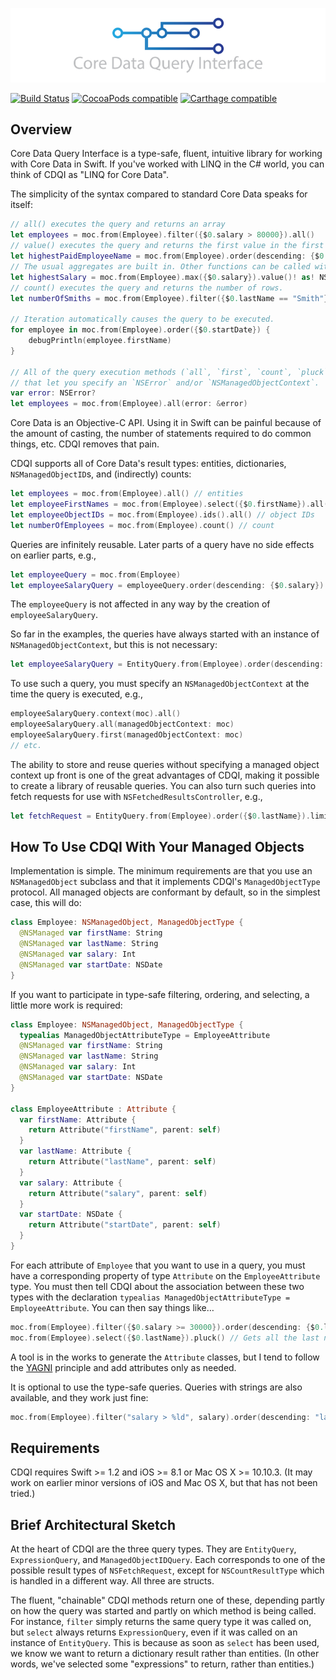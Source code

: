 ![CoreDataQueryInterface](CoreDataQueryInterface.png)

[![Build Status](https://travis-ci.org/Prosumma/CoreDataQueryInterface.svg)](https://travis-ci.org/Prosumma/CoreDataQueryInterface)
[![CocoaPods compatible](https://img.shields.io/cocoapods/v/CoreDataQueryInterface.svg)](https://cocoapods.org)
[![Carthage compatible](https://img.shields.io/badge/Carthage-compatible-4BC51D.svg?style=flat)](https://github.com/Carthage/Carthage)

## Overview

Core Data Query Interface is a type-safe, fluent, intuitive library for working with Core Data in Swift. If you've worked with LINQ in the C# world, you can think of CDQI as "LINQ for Core Data".

The simplicity of the syntax compared to standard Core Data speaks for itself:

```swift
// all() executes the query and returns an array
let employees = moc.from(Employee).filter({$0.salary > 80000}).all()
// value() executes the query and returns the first value in the first row.
let highestPaidEmployeeName = moc.from(Employee).order(descending: {$0.salary}).select({$0.name}).limit(1).value()! as! NSNumber
// The usual aggregates are built in. Other functions can be called with the `function` method.
let highestSalary = moc.from(Employee).max({$0.salary}).value()! as! NSNumber
// count() executes the query and returns the number of rows.
let numberOfSmiths = moc.from(Employee).filter({$0.lastName == "Smith"}).count()

// Iteration automatically causes the query to be executed.
for employee in moc.from(Employee).order({$0.startDate}) {
    debugPrintln(employee.firstName)
}

// All of the query execution methods (`all`, `first`, `count`, `pluck`, and `value') have overloads
// that let you specify an `NSError` and/or `NSManagedObjectContext`.
var error: NSError?
let employees = moc.from(Employee).all(error: &error)
```

Core Data is an Objective-C API. Using it in Swift can be painful because of the amount of casting, the number of statements required to do common things, etc. CDQI removes that pain.

CDQI supports all of Core Data's result types: entities, dictionaries, `NSManagedObjectID`s, and (indirectly) counts:

```swift
let employees = moc.from(Employee).all() // entities
let employeeFirstNames = moc.from(Employee).select({$0.firstName}).all() // array of dictionaries
let employeeObjectIDs = moc.from(Employee).ids().all() // object IDs
let numberOfEmployees = moc.from(Employee).count() // count
```

Queries are infinitely reusable. Later parts of a query have no side effects on earlier parts, e.g.,

```swift
let employeeQuery = moc.from(Employee)
let employeeSalaryQuery = employeeQuery.order(descending: {$0.salary})
```

The `employeeQuery` is not affected in any way by the creation of `employeeSalaryQuery`. 

So far in the examples, the queries have always started with an instance of `NSManagedObjectContext`, but this is not necessary:

```swift
let employeeSalaryQuery = EntityQuery.from(Employee).order(descending: {$0.salary})
```

To use such a query, you must specify an `NSManagedObjectContext` at the time the query is executed, e.g.,

```swift
employeeSalaryQuery.context(moc).all()
employeeSalaryQuery.all(managedObjectContext: moc)
employeeSalaryQuery.first(managedObjectContext: moc)
// etc.
```

The ability to store and reuse queries without specifying a managed object context up front is one of the great advantages of CDQI, making it possible to create a library of reusable queries. You can also turn such queries into fetch requests for use with `NSFetchedResultsController`, e.g.,

```swift
let fetchRequest = EntityQuery.from(Employee).order({$0.lastName}).limit(20).request()
```
## How To Use CDQI With Your Managed Objects

Implementation is simple. The minimum requirements are that you use an `NSManagedObject` subclass and that it implements CDQI's `ManagedObjectType` protocol. All managed objects are conformant by default, so in the simplest case, this will do:

```swift
class Employee: NSManagedObject, ManagedObjectType {
  @NSManaged var firstName: String
  @NSManaged var lastName: String
  @NSManaged var salary: Int
  @NSManaged var startDate: NSDate
}
```

If you want to participate in type-safe filtering, ordering, and selecting, a little more work is required:

```swift
class Employee: NSManagedObject, ManagedObjectType {
  typealias ManagedObjectAttributeType = EmployeeAttribute
  @NSManaged var firstName: String
  @NSManaged var lastName: String
  @NSManaged var salary: Int
  @NSManaged var startDate: NSDate
}

class EmployeeAttribute : Attribute {
  var firstName: Attribute {
    return Attribute("firstName", parent: self)
  }
  var lastName: Attribute {
    return Attribute("lastName", parent: self)
  }
  var salary: Attribute {
    return Attribute("salary", parent: self)
  }
  var startDate: NSDate {
    return Attribute("startDate", parent: self)
  }
}
```

For each attribute of `Employee` that you want to use in a query, you must have a corresponding property of type `Attribute` on the `EmployeeAttribute` type. You must then tell CDQI about the association between these two types with the declaration `typealias ManagedObjectAttributeType = EmployeeAttribute`. You can then say things like…

```swift
moc.from(Employee).filter({$0.salary >= 30000}).order(descending: {$0.lastName}, {$0.firstName}).all()
moc.from(Employee).select({$0.lastName}).pluck() // Gets all the last names as an array.
```

A tool is in the works to generate the `Attribute` classes, but I tend to follow the [YAGNI](http://en.wikipedia.org/wiki/You_aren%27t_gonna_need_it) principle and add attributes only as needed.

It is optional to use the type-safe queries. Queries with strings are also available, and they work just fine:

```swift
moc.from(Employee).filter("salary > %ld", salary).order(descending: "lastName", "firstName").all()
```

## Requirements

CDQI requires Swift >= 1.2 and iOS >= 8.1 or Mac OS X >= 10.10.3. (It may work on earlier minor versions of iOS and Mac OS X, but that has not been tried.)

## Brief Architectural Sketch

At the heart of CDQI are the three query types. They are `EntityQuery`, `ExpressionQuery`, and `ManagedObjectIDQuery`. Each corresponds to one of the possible result types of `NSFetchRequest`, except for `NSCountResultType` which is handled in a different way.  All three are structs.

The fluent, "chainable" CDQI methods return one of these, depending partly on how the query was started and partly on which method is being called. For instance, `filter` simply returns the same query type it was called on, but `select` always returns `ExpressionQuery`, even if it was called on an instance of `EntityQuery`. This is because as soon as `select` has been used, we know we want to return a dictionary result rather than entities. (In other words, we've selected some "expressions" to return, rather than entities.)

